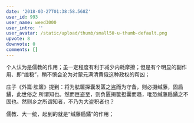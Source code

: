 ```yaml
---
date: '2018-03-27T01:38:58.568Z'
user_id: 993
user_name: weed3000
user_intro: ''
user_avatar: /static/upload/thumb/small50-u-thumb-default.png
upvote: 8
downvote: 0
comments: []
---
```


个人认为是儒教的作用；虽一定程度有利于减少内耗摩擦；但是有个明显的副作用、即“维稳”，稍不慎会沦为对蒙元满清黄俄这种政权的帮凶；

庄子《外篇·胠箧》提到：将为胠箧探囊发匮之盗而为守备，则必摄缄藤，固扃鐍，此世俗之 所谓知也。然而巨盗至，则负匮揭箧担囊而趋，唯恐缄藤扃鐍之不 固也。然则乡之所谓知者，不乃为大盗积者也？

儒教、大一统，起到的就是“缄藤扃鐍”的作用；
